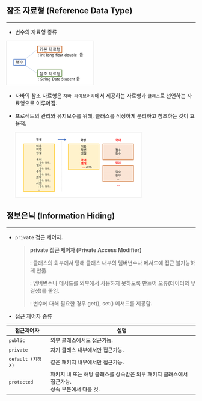 ## 참조 자료형 (Reference Data Type)

---

* 변수의 자료형 종류

<img src="images/image-20200830190021440.png" alt="image-20200830190021440" style="zoom:75%;" />

* 자바의 참조 자료형은 `자바 라이브러리`에서 제공하는 자료형과 `클래스`로 선언하는 자료형으로 이루어짐.

* 프로젝트의 관리와 유지보수를 위해, 클래스를 적정하게 분리하고 참조하는 것이 효율적.

    <img src="images/image-20200830194240722.png" alt="image-20200830194240722" style="zoom:80%;" />



## 정보은닉 (Information Hiding)

---

* `private` 접근 제어자.

    >**private 접근 제어자 (Private Access Modifier)**
    >
    >: 클래스의 외부에서 당해 클래스 내부의 멤버변수나 메서드에 접근 불가능하게 만듦.
    >
    >: 멤버변수나 메서드를 외부에서 사용하지 못하도록 만들어 오류(데이터의 무결성)를 줄임.
    >
    >: 변수에 대해 필요한 경우 get(), set() 메서드를 제공함.

    

* 접근 제어자 종류

| 접근제어자        | 설명                                                         |
| ----------------- | ------------------------------------------------------------ |
| `public`          | 외부 클래스에서도 접근가능.                                  |
| `private`         | 자기 클래스 내부에서만 접근가능.                             |
| `default (지정X)` | 같은 패키지 내부에서만 접근가능.                             |
| `protected`       | 패키지 내 또는 해당 클래스를 상속받은 외부 패키지 클래스에서 접근가능.<br> 상속 부분에서 다룰 것. |

